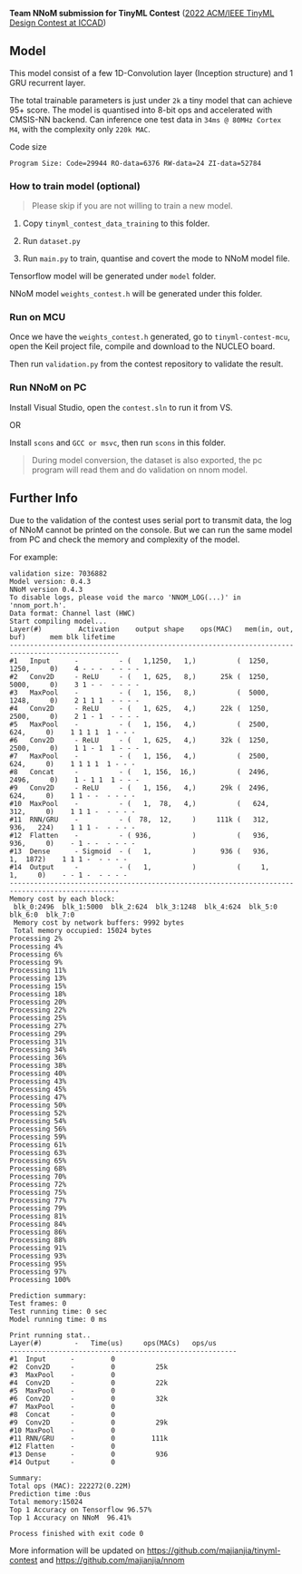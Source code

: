 **Team NNoM submission for TinyML Contest** ([2022 ACM/IEEE TinyML Design Contest at ICCAD](https://tinymlcontest.github.io/TinyML-Design-Contest/index.html))

## Model

This model consist of a few 1D-Convolution layer (Inception structure) and 1 GRU recurrent layer. 

The total trainable parameters is just under `2k` a tiny model that can achieve 95+ score. The model is quantised into 8-bit ops and accelerated with CMSIS-NN backend. Can inference one test data in `34ms @ 80MHz Cortex M4`, with the complexity only `220k MAC`. 

Code size

`Program Size: Code=29944 RO-data=6376 RW-data=24 ZI-data=52784  `

### How to train model (optional)

> Please skip if you are not willing to train a new model. 

1. Copy `tinyml_contest_data_training` to this folder.

2. Run `dataset.py`

3. Run `main.py` to train, quantise and covert the mode to NNoM model file. 

Tensorflow model will be generated under `model` folder.   

NNoM model `weights_contest.h` will be generated under this folder.

### Run on MCU

Once we have the `weights_contest.h` generated, go to `tinyml-contest-mcu`, open the Keil project file, compile and download to the NUCLEO board. 

Then run `validation.py` from the contest repository to validate the result. 

### Run NNoM on PC

Install Visual Studio, open the `contest.sln` to run it from VS. 

OR

Install `scons` and `GCC or msvc`, then run `scons` in this folder. 

> During model conversion, the dataset is also exported, the pc program will read them and do validation on nnom model. 

## Further Info

Due to the validation of the contest uses serial port to transmit data, the log of NNoM cannot be printed on the console. But we can run the same model from PC and check the memory and complexity of the model. 

For example:

```
validation size: 7036882
Model version: 0.4.3
NNoM version 0.4.3
To disable logs, please void the marco 'NNOM_LOG(...)' in 'nnom_port.h'.
Data format: Channel last (HWC)
Start compiling model...
Layer(#)         Activation    output shape    ops(MAC)   mem(in, out, buf)      mem blk lifetime
-------------------------------------------------------------------------------------------------
#1   Input      -          - (   1,1250,   1,)          (  1250,  1250,     0)    4 - - -  - - - - 
#2   Conv2D     - ReLU     - (   1, 625,   8,)      25k (  1250,  5000,     0)    3 1 - -  - - - - 
#3   MaxPool    -          - (   1, 156,   8,)          (  5000,  1248,     0)    2 1 1 1  - - - - 
#4   Conv2D     - ReLU     - (   1, 625,   4,)      22k (  1250,  2500,     0)    2 1 - 1  - - - - 
#5   MaxPool    -          - (   1, 156,   4,)          (  2500,   624,     0)    1 1 1 1  1 - - - 
#6   Conv2D     - ReLU     - (   1, 625,   4,)      32k (  1250,  2500,     0)    1 1 - 1  1 - - - 
#7   MaxPool    -          - (   1, 156,   4,)          (  2500,   624,     0)    1 1 1 1  1 - - - 
#8   Concat     -          - (   1, 156,  16,)          (  2496,  2496,     0)    1 - 1 1  1 - - - 
#9   Conv2D     - ReLU     - (   1, 156,   4,)      29k (  2496,   624,     0)    1 1 - -  - - - - 
#10  MaxPool    -          - (   1,  78,   4,)          (   624,   312,     0)    1 1 1 -  - - - - 
#11  RNN/GRU    -          - (  78,  12,     )     111k (   312,   936,   224)    1 1 1 -  - - - - 
#12  Flatten    -          - ( 936,          )          (   936,   936,     0)    - 1 - -  - - - - 
#13  Dense      - Sigmoid  - (   1,          )      936 (   936,     1,  1872)    1 1 1 -  - - - - 
#14  Output     -          - (   1,          )          (     1,     1,     0)    - - 1 -  - - - - 
-------------------------------------------------------------------------------------------------
Memory cost by each block:
 blk_0:2496  blk_1:5000  blk_2:624  blk_3:1248  blk_4:624  blk_5:0  blk_6:0  blk_7:0  
 Memory cost by network buffers: 9992 bytes
 Total memory occupied: 15024 bytes
Processing 2%
Processing 4%
Processing 6%
Processing 9%
Processing 11%
Processing 13%
Processing 15%
Processing 18%
Processing 20%
Processing 22%
Processing 25%
Processing 27%
Processing 29%
Processing 31%
Processing 34%
Processing 36%
Processing 38%
Processing 40%
Processing 43%
Processing 45%
Processing 47%
Processing 50%
Processing 52%
Processing 54%
Processing 56%
Processing 59%
Processing 61%
Processing 63%
Processing 65%
Processing 68%
Processing 70%
Processing 72%
Processing 75%
Processing 77%
Processing 79%
Processing 81%
Processing 84%
Processing 86%
Processing 88%
Processing 91%
Processing 93%
Processing 95%
Processing 97%
Processing 100%

Prediction summary:
Test frames: 0
Test running time: 0 sec
Model running time: 0 ms

Print running stat..
Layer(#)        -   Time(us)     ops(MACs)   ops/us 
--------------------------------------------------------
#1  Input      -         0                  
#2  Conv2D     -         0          25k     
#3  MaxPool    -         0                  
#4  Conv2D     -         0          22k     
#5  MaxPool    -         0                  
#6  Conv2D     -         0          32k     
#7  MaxPool    -         0                  
#8  Concat     -         0                  
#9  Conv2D     -         0          29k     
#10 MaxPool    -         0                  
#11 RNN/GRU    -         0         111k     
#12 Flatten    -         0                  
#13 Dense      -         0          936     
#14 Output     -         0                  

Summary:
Total ops (MAC): 222272(0.22M)
Prediction time :0us
Total memory:15024
Top 1 Accuracy on Tensorflow 96.57%
Top 1 Accuracy on NNoM  96.41%

Process finished with exit code 0

```

More information will be updated on https://github.com/majianjia/tinyml-contest and https://github.com/majianjia/nnom
